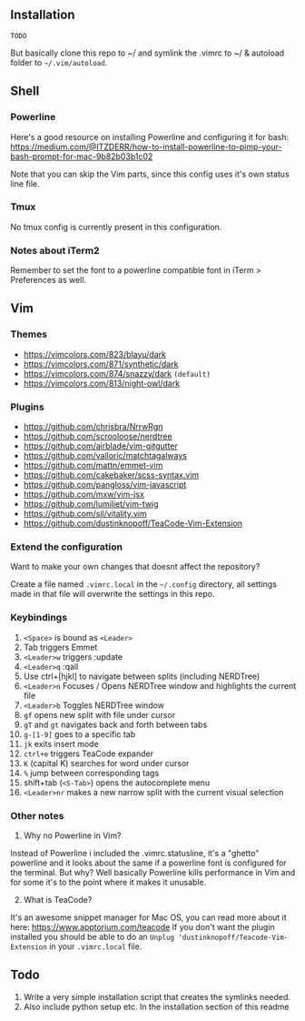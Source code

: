 ## Installation
`TODO`

But basically clone this repo to ~/ and symlink the .vimrc to ~/ & autoload folder to `~/.vim/autoload`.

## Shell
### Powerline
Here's a good resource on installing Powerline and configuring it for bash:
https://medium.com/@ITZDERR/how-to-install-powerline-to-pimp-your-bash-prompt-for-mac-9b82b03b1c02

Note that you can skip the Vim parts, since this config uses it's own status
line file.

### Tmux
No tmux config is currently present in this configuration.

### Notes about iTerm2
Remember to set the font to a powerline compatible font in iTerm > Preferences
as well.

## Vim
### Themes

* https://vimcolors.com/823/blayu/dark
* https://vimcolors.com/871/synthetic/dark
* https://vimcolors.com/874/snazzy/dark `(default)`
* https://vimcolors.com/813/night-owl/dark

### Plugins
* https://github.com/chrisbra/NrrwRgn
* https://github.com/scrooloose/nerdtree
* https://github.com/airblade/vim-gitgutter
* https://github.com/valloric/matchtagalways
* https://github.com/mattn/emmet-vim
* https://github.com/cakebaker/scss-syntax.vim
* https://github.com/pangloss/vim-javascript
* https://github.com/mxw/vim-jsx
* https://github.com/lumiliet/vim-twig
* https://github.com/sjl/vitality.vim
* https://github.com/dustinknopoff/TeaCode-Vim-Extension

### Extend the configuration
Want to make your own changes that doesnt affect the repository?

Create a file named `.vimrc.local` in the `~/.config` directory, all settings made
in that file will overwrite the settings in this repo.

### Keybindings
1. `<Space>` is bound as `<Leader>`
2. Tab triggers Emmet
3. `<Leader>w` triggers :update
4. `<Leader>q` :qall
5. Use ctrl+[hjkl] to navigate between splits (including NERDTree)
6. `<Leader>n` Focuses / Opens NERDTree window and highlights the current file
7. `<Leader>b` Toggles NERDTree window
8. `gf` opens new split with file under cursor
9. `gT` and `gt` navigates back and forth between tabs
10. `g-[1-9]` goes to a specific tab
11. `jk` exits insert mode
12. `ctrl+e` triggers TeaCode expander
13. `K` (capital K) searches for word under cursor
14. `%` jump between corresponding tags
15. shift+tab (`<S-Tab>`) opens the autocomplete menu
16. `<Leader>nr` makes a new narrow split with the current visual selection

### Other notes
1. Why no Powerline in Vim?

Instead of Powerline i included the .vimrc.statusline, it's a "ghetto" powerline
and it looks about the same if a powerline font is configured for the terminal.
But why? Well basically Powerline kills performance in Vim and for some it's to
the point where it makes it unusable.

2. What is TeaCode?

It's an awesome snippet manager for Mac OS, you can read more about it here: https://www.apptorium.com/teacode
If you don't want the plugin installed you should be able to do an `Unplug
'dustinknopoff/Teacode-Vim-Extension` in your `.vimrc.local` file.

## Todo
1. Write a very simple installation script that creates the symlinks needed.
2. Also include python setup etc. In the installation section of this readme
